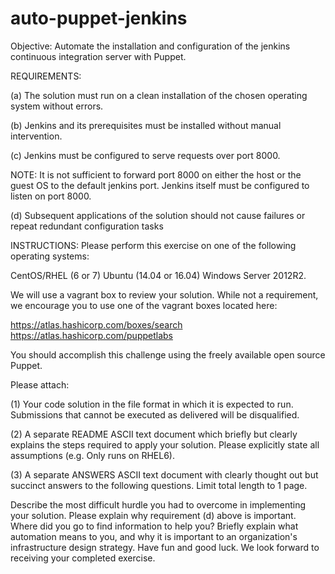 # auto-puppet-jenkins
Objective: Automate the installation and configuration of the jenkins continuous integration server with Puppet.

REQUIREMENTS:

(a) The solution must run on a clean installation of the chosen operating system without errors.

(b) Jenkins and its prerequisites must be installed without manual intervention.

(c) Jenkins must be configured to serve requests over port 8000.

NOTE: It is not sufficient to forward port 8000 on either the host or the guest OS to the default jenkins port. Jenkins itself must be configured to listen on port 8000.

(d) Subsequent applications of the solution should not cause failures or repeat redundant configuration tasks

INSTRUCTIONS: Please perform this exercise on one of the following operating systems:

CentOS/RHEL (6 or 7)
Ubuntu (14.04 or 16.04)
Windows Server 2012R2.

We will use a vagrant box to review your solution. While not a requirement, we encourage you to use one of the vagrant boxes located here:
 
https://atlas.hashicorp.com/boxes/search
https://atlas.hashicorp.com/puppetlabs
 
You should accomplish this challenge using the freely available open source Puppet.

 Please attach:
 
(1) Your code solution in the file format in which it is expected to run. Submissions that cannot be executed as delivered will be disqualified.

(2) A separate README ASCII text document which briefly but clearly explains the steps required to apply your solution. Please explicitly state all assumptions (e.g. Only runs on RHEL6).
 
(3) A separate ANSWERS ASCII text document with clearly thought out but succinct answers to the following questions. Limit total length to 1 page.

Describe the most difficult hurdle you had to overcome in implementing your solution.
Please explain why requirement (d) above is important.
Where did you go to find information to help you?
Briefly explain what automation means to you, and why it is important to an organization's infrastructure design strategy.
 Have fun and good luck. We look forward to receiving your completed exercise. 
